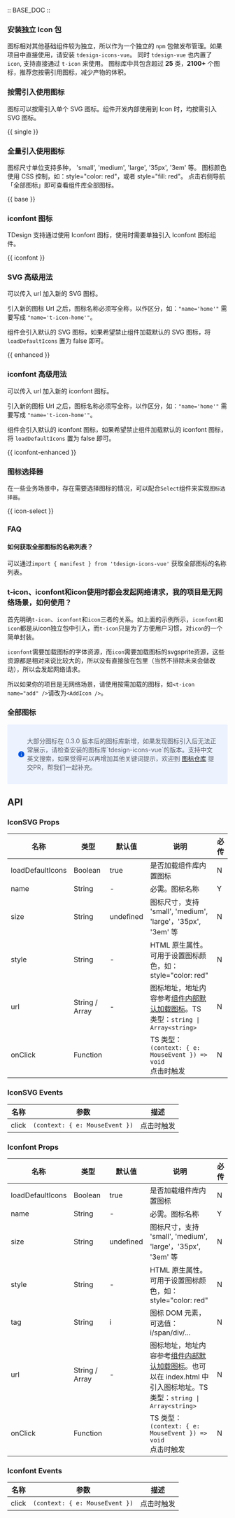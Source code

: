 :: BASE_DOC ::

### 安装独立 Icon 包

图标相对其他基础组件较为独立，所以作为一个独立的 `npm` 包做发布管理。如果项目中直接使用，请安装 `tdesign-icons-vue`。 同时 `tdesign-vue` 也内置了 `icon`, 支持直接通过 `t-icon` 来使用。
图标库中共包含超过 **25** 类，**2100+** 个图标，推荐您按需引用图标，减少产物的体积。

### 按需引入使用图标

图标可以按需引入单个 SVG 图标。组件开发内部使用到 Icon 时，均按需引入 SVG 图标。

{{ single }}
### 全量引入使用图标

图标尺寸单位支持多种， 'small', 'medium', 'large', '35px', '3em' 等。
图标颜色使用 CSS 控制，如：style="color: red"，或者 style="fill: red"。
点击右侧导航「全部图标」即可查看组件库全部图标。

{{ base }}

### iconfont 图标

TDesign 支持通过使用 Iconfont 图标，使用时需要单独引入 Iconfont 图标组件。

{{ iconfont }}
### SVG 高级用法

可以传入 url 加入新的 SVG 图标。

引入新的图标 Url 之后，图标名称必须写全称，以作区分，如：`"name='home'"` 需要写成 `"name='t-icon-home'"`。

组件会引入默认的 SVG 图标，如果希望禁止组件加载默认的 SVG 图标，将 `loadDefaultIcons` 置为 false 即可。

{{ enhanced }}



### iconfont 高级用法

可以传入 url 加入新的 iconfont 图标。

引入新的图标 Url 之后，图标名称必须写全称，以作区分，如：`"name='home'"` 需要写成 `"name='t-icon-home'"`。

组件会引入默认的 iconfont 图标，如果希望禁止组件加载默认的 iconfont 图标，将 `loadDefaultIcons` 置为 false 即可。

{{ iconfont-enhanced }}

### 图标选择器

在一些业务场景中，存在需要选择图标的情况，可以配合`Select`组件来实现`图标选择器`。

{{ icon-select }}

### FAQ

#### 如何获取全部图标的名称列表？

可以通过`import { manifest } from 'tdesign-icons-vue'` 获取全部图标的名称列表。

### t-icon、iconfont和icon使用时都会发起网络请求，我的项目是无网络场景，如何使用？

首先明确`t-icon`、`iconfont`和`icon`三者的关系。如上面的示例所示，`iconfont`和`icon`都是从icon独立包中引入，而`t-icon`只是为了方便用户习惯，对`icon`的一个简单封装。

`iconfont`需要加载图标的字体资源，而`icon`需要加载图标的svgsprite资源，这些资源都是相对来说比较大的，所以没有直接放在包里（当然不排除未来会做改动），所以会发起网络请求。

所以如果你的项目是无网络场景，请使用按需加载的图标，如`<t-icon name="add" />`请改为`<AddIcon />`。

### 全部图标

<div style="background: #ecf2fe; display: flex; align-items: center; line-height: 20px; padding: 14px 24px; border-radius: 3px; color: #555a65;margin:16px 0">
  <svg fill="none" viewBox="0 0 16 16" width="16px" height="16px" style="margin-right: 5px">
    <path fill="#0052d9" d="M8 15A7 7 0 108 1a7 7 0 000 14zM7.4 4h1.2v1.2H7.4V4zm.1 2.5h1V12h-1V6.5z" fillOpacity="0.9"></path>
  </svg>
  <p style="flex: 1">大部分图标在 0.3.0 版本后的图标库新增，如果发现图标引入后无法正常展示，请检查安装的图标库`tdesign-icons-vue`的版本。支持中文英文搜索，如果觉得可以再增加其他关键词提示，欢迎到 <a href="https://github.com/Tencent/tdesign-icons/blob/develop/packages/view/src/manifest.js" target="_blank" > 图标仓库</a> 提交PR，帮我们一起补充。
 </p>
</div>

<td-icons-view />

## API
### IconSVG Props

名称 | 类型 | 默认值 | 说明 | 必传
-- | -- | -- | -- | --
loadDefaultIcons | Boolean | true | 是否加载组件库内置图标 | N
name | String | - | 必需。图标名称 | Y
size | String | undefined | 图标尺寸，支持 'small', 'medium', 'large'，'35px', '3em' 等 | N
style | String | - | HTML 原生属性。可用于设置图标颜色，如：style=\"color: red\" | N
url | String / Array | - | 图标地址，地址内容参考[组件内部默认加载图标](https://tdesign.gtimg.com/icon/web/index.js)。TS 类型：`string \| Array<string>` | N
onClick | Function |  | TS 类型：`(context: { e: MouseEvent }) => void`<br/>点击时触发 | N

### IconSVG Events

名称 | 参数 | 描述
-- | -- | --
click | `(context: { e: MouseEvent })` | 点击时触发

### Iconfont Props

名称 | 类型 | 默认值 | 说明 | 必传
-- | -- | -- | -- | --
loadDefaultIcons | Boolean | true | 是否加载组件库内置图标 | N
name | String | - | 必需。图标名称 | Y
size | String | undefined | 图标尺寸，支持 'small', 'medium', 'large'，'35px', '3em' 等 | N
style | String | - | HTML 原生属性。可用于设置图标颜色，如：style=\"color: red\" | N
tag | String | i | 图标 DOM 元素，可选值：i/span/div/... | N
url | String / Array | - | 图标地址，地址内容参考[组件内部默认加载图标](https://tdesign.gtimg.com/icon/web/index.css)。也可以在 index.html 中引入图标地址。TS 类型：`string \| Array<string>` | N
onClick | Function |  | TS 类型：`(context: { e: MouseEvent }) => void`<br/>点击时触发 | N

### Iconfont Events

名称 | 参数 | 描述
-- | -- | --
click | `(context: { e: MouseEvent })` | 点击时触发
